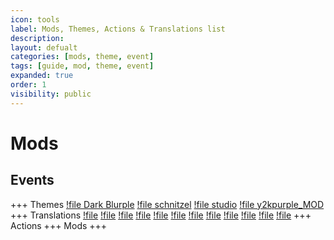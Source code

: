 ```yaml
---
icon: tools
label: Mods, Themes, Actions & Translations list
description: 
layout: defualt
categories: [mods, theme, event]
tags: [guide, mod, theme, event]
expanded: true
order: 1
visibility: public
---
```

# Mods

## Events
+++ Themes
[!file Dark Blurple](../Themes/Dark_Blurple_MOD)
[!file schnitzel](../Themes/schnitzel_MOD)
[!file studio](../Themes/studio_MOD)
[!file y2kpurple_MOD](../Themes/y2kpurple_MOD)
+++ Translations
[!file](../Translations/.default_arabic)
[!file](../Translations/.default_french)
[!file](../Translations/.default_german)
[!file](../Translations/.default_polish)
[!file](../Translations/.default_portuguese)
[!file](../Translations/.default_romanian)
[!file](../Translations/.default_russian)
[!file](../Translations/.default_spanish)
[!file](../Translations/.default_turkish)
[!file](../Translations/lolcat)
[!file](../Translations/morse)
[!file](../Translations/uwu)
+++ Actions
+++ Mods
+++